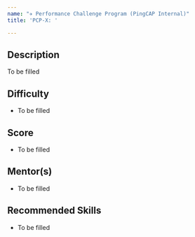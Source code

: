 ```yaml
---
name: "✈️ Performance Challenge Program (PingCAP Internal)"
title: 'PCP-X: '

---
```


## Description

To be filled

## Difficulty

* To be filled

## Score 

* To be filled

## Mentor(s)

* To be filled

## Recommended Skills

* To be filled
